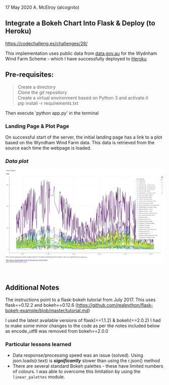17 May 2020 A. McElroy (alcognito)

## Integrate a Bokeh Chart Into Flask & Deploy (to Heroku)
https://codechalleng.es/challenges/28/


This implementation uses public data from [data.gov.au](https://data.gov.au/data/dataset/aa75879c-1d3e-4ad2-b331-826032c6b84b) for the Wydnham Wind Farm Scheme - which I have successfully deployed to [Heroku](https://pcc28.herokuapp.com/)

Pre-requisites:<br/>
--
>Create a directory<br/>
Clone the git repository<br/> 
Create a virtual environment based on Python 3 and activate it<br/>
pip install -r requirements.txt<br/>

Then execute 'python app.py' in the terminal

### Landing Page & Plot Page
On successful start of the server, the initial landing page has a link to a plot based on the Wyndham Wind Farm data.
This data is retrieved from the source each time the webpage is loaded.

### ***Data plot***


![saved Bokeh plot](PCC28_chart.png)

<br/>

## Additional Notes

The instructions point to a flask-bokeh tutorial from July 2017.
This uses flask==0.12.2 and bokeh==0.12.6
(https://github.com/realpython/flask-bokeh-example/blob/master/tutorial.md)

I used the latest available versions of flask(==1.1.2) & bokeh(==2.0.2)
I had to make some minor changes to the code as per the notes included below
as encode_utf8 was removed from bokeh==2.0.0

### Particular lessons learned<br/>
- Data response/processing speed was an issue (solved). Using json.loads(r.text) is ***significantly*** slower than using the r.json() method
- There are several standard Bokeh palettes - these have limited numbers of colours. I was able to overcome this limitation by using the `linear_palettes` module.
